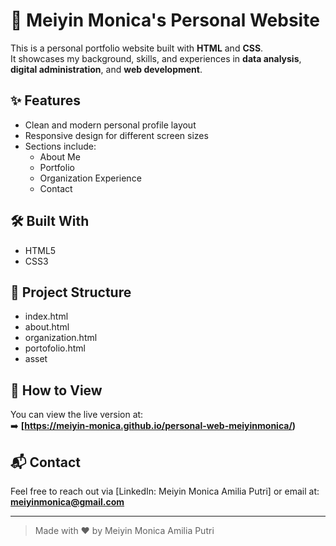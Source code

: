 # 🌸 Meiyin Monica's Personal Website

This is a personal portfolio website built with **HTML** and **CSS**.  
It showcases my background, skills, and experiences in **data analysis**, **digital administration**, and **web development**.

## ✨ Features
- Clean and modern personal profile layout
- Responsive design for different screen sizes
- Sections include:
  - About Me
  - Portfolio
  - Organization Experience
  - Contact

## 🛠️ Built With
- HTML5
- CSS3

## 📁 Project Structure
- index.html
- about.html
- organization.html
- portofolio.html
- asset

## 📍 How to View
You can view the live version at:  
➡️ **[https://meiyin-monica.github.io/personal-web-meiyinmonica/)**

## 📬 Contact
Feel free to reach out via [LinkedIn: Meiyin Monica Amilia Putri] or email at: **meiyinmonica@gmail.com**

---

> Made with ❤️ by Meiyin Monica Amilia Putri
